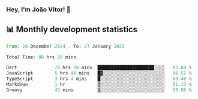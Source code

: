 ### Hey, I'm João Vitor! 👋

<!--
**joaovitorcf97/joaovitorcf97** is a ✨ _special_ ✨ repository because its `README.md` (this file) appears on your GitHub profile.

Here are some ideas to get you started:

- 🔭 I’m currently working on ...
- 🌱 I’m currently learning ...
- 👯 I’m looking to collaborate on ...
- 🤔 I’m looking for help with ...
- 💬 Ask me about ...
- 📫 How to reach me: ...
- 😄 Pronouns: ...
- ⚡ Fun fact: ...
-->
## 📊 Monthly development statistics

<!--START_SECTION:waka-->

```rust
From: 28 December 2024 - To: 27 January 2025

Total Time: 88 hrs 26 mins

Dart              74 hrs 20 mins  █████████████████████░░░░   83.84 %
JavaScript        5 hrs 46 mins   █▓░░░░░░░░░░░░░░░░░░░░░░░   06.52 %
TypeScript        3 hrs 4 mins    █░░░░░░░░░░░░░░░░░░░░░░░░   03.46 %
Markdown          1 hr            ▒░░░░░░░░░░░░░░░░░░░░░░░░   01.13 %
Groovy            45 mins         ▒░░░░░░░░░░░░░░░░░░░░░░░░   00.86 %
```

<!--END_SECTION:waka-->
